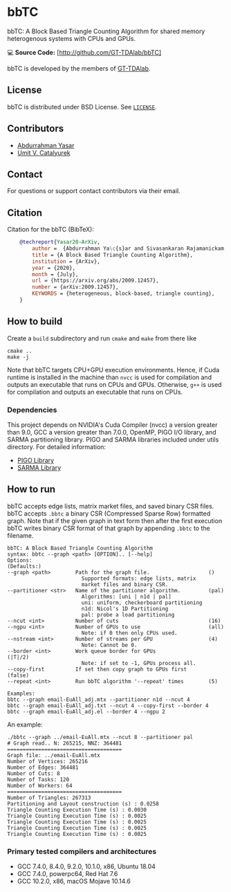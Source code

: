 # bbTC
bbTC: A Block Based Triangle Counting Algorithm for shared memory heterogenous
systems with CPUs and GPUs.

💻 **Source Code:** [http://github.com/GT-TDAlab/bbTC]  

bbTC is developed by the members of [GT-TDAlab](http://tda.gatech.edu). 

## License

bbTC is distributed under BSD License. See [`LICENSE`](LICENSE.md).

## Contributors

- [Abdurrahman Yasar](http://cc.gatech.edu/~ayasar3)
- [Umit V. Catalyurek](http://cc.gatech.edu/~umit)

## Contact

For questions or support contact contributors via their email.

## Citation
Citation for the bbTC (BibTeX):

```bibtex
    @techreport{Yasar20-ArXiv,
        author =  {Abdurrahman Ya\c{s}ar and Sivasankaran Rajamanickam and Jon Berry and {\"{U}}mit V. {\c{C}}ataly{\"{u}}rek},
        title = {A Block Based Triangle Counting Algorithm},
        institution = {ArXiv},
        year = {2020},
        month = {July},
        url = {https://arxiv.org/abs/2009.12457},
        number = {arXiv:2009.12457},
        KEYWORDS = {heterogeneous, block-based, triangle counting},
    }
```

## How to build

Create a `build` subdirectory and run `cmake` and `make` from there like

    cmake ..
    make -j

Note that bbTC targets CPU+GPU execution environments. Hence, if Cuda runtime is
installed in the machine than `nvcc` is used for compilation and outputs an
executable that runs on CPUs and GPUs. Otherwise, `g++` is used for compilation
and outputs an executable that runs on CPUs.

### Dependencies

This project depends on NVIDIA's Cuda Compiler (nvcc) a version greater than
9.0, GCC a version greater than 7.0.0, OpenMP, PIGO I/O library, and SARMA
partitioning library. PIGO and SARMA libraries included under utils directory.
For detailed information:

- [PIGO Library](https://github.com/GT-TDAlab/PIGO)
- [SARMA Library](https://github.com/GT-TDAlab/SARMA)

## How to run

bbTC accepts edge lists, matrix market files, and saved binary CSR files.
bbTC accepts `.bbtc` a binary CSR (Compressed Sparse Row) formatted graph.
Note that if the given graph in text form then after the first execution bbTC
writes binary CSR format of that graph by appending `.bbtc` to the filename.

    bbTC: A Block Based Triangle Counting Algorithm
    syntax: bbtc --graph <path> [OPTION].. [--help]
    Options:                                                         (Defaults:)
    --graph <path>        Path for the graph file.                   ()
                            Supported formats: edge lists, matrix
                            market files and binary CSR.
    --partitioner <str>   Name of the partitioner algorithm.         (pal)
                            Algorithms: [uni | n1d | pal]
                            uni: uniform, checkerboard partitioning
                            n1d: Nicol's 1D Partitioning
                            pal: probe a load partitioning
    --ncut <int>          Number of cuts                             (16)
    --ngpu <int>          Number of GPUs to use                      (all)
                            Note: if 0 then only CPUs used.
    --nstream <int>       Number of streams per GPU                  (4)
                            Note: Cannot be 0.
    --border <int>        Work queue border for GPUs                 (|T|/2)
                            Note: if set to -1, GPUs process all.
    --copy-first          If set then copy graph to GPUs first       (false)
    --repeat <int>        Run bbTC algorithm '--repeat' times        (5)

    Examples:
    bbtc --graph email-EuAll_adj.mtx --partitioner n1d --ncut 4
    bbtc --graph email-EuAll_adj.txt --ncut 4 --copy-first --border 4
    bbtc --graph email-EuAll_adj.el --border 4 --ngpu 2

An example:

    ./bbtc --graph ../email-EuAll.mtx --ncut 8 --partitioner pal
    # Graph read.. N: 265215, NNZ: 364481
    =====================================
    Graph file: ../email-EuAll.mtx
    Number of Vertices: 265216
    Number of Edges: 364481
    Number of Cuts: 8
    Number of Tasks: 120
    Number of Workers: 64
    =====================================
    Number of Triangles: 267313
    Partitioning and Layout construction (s) : 0.0258
    Triangle Counting Execution Time (s) : 0.0030
    Triangle Counting Execution Time (s) : 0.0025
    Triangle Counting Execution Time (s) : 0.0025
    Triangle Counting Execution Time (s) : 0.0025
    Triangle Counting Execution Time (s) : 0.0025

### Primary tested compilers and architectures

- GCC 7.4.0, 8.4.0, 9.2.0, 10.1.0, x86, Ubuntu 18.04
- GCC 7.4.0, powerpc64, Red Hat 7.6
- GCC 10.2.0, x86, macOS Mojave 10.14.6
